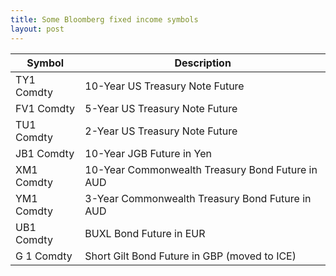 ```yaml
---
title: Some Bloomberg fixed income symbols
layout: post
---
```


 Symbol      |  Description
------------ | -----------------------------
TY1 Comdty   |  10-Year US Treasury Note Future
 FV1 Comdty  |  5-Year US Treasury Note Future
 TU1 Comdty  |  2-Year US Treasury Note Future
 JB1 Comdty  |  10-Year JGB Future in Yen
 XM1 Comdty  |  10-Year Commonwealth Treasury Bond Future in AUD
 YM1 Comdty  |  3-Year Commonwealth Treasury Bond Future in AUD
 UB1 Comdty  |  BUXL Bond Future in EUR
 G 1 Comdty  |  Short Gilt Bond Future in GBP (moved to ICE) 
